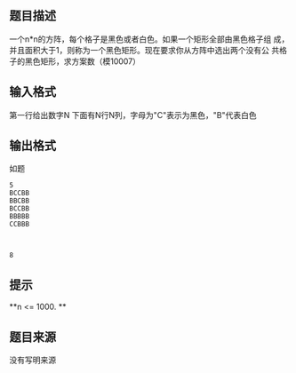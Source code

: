 


## 题目描述
一个n*n的方阵，每个格子是黑色或者白色。如果一个矩形全部由黑色格子组
成，并且面积大于1，则称为一个黑色矩形。现在要求你从方阵中选出两个没有公
共格子的黑色矩形，求方案数（模10007）
 
## 输入格式
第一行给出数字N
下面有N行N列，字母为"C"表示为黑色，"B"代表白色
## 输出格式
如题

```input1
5 
BCCBB 
BBCBB 
BCCBB 
BBBBB 
CCBBB 


```
```output1
 
8 
```

## 提示
**n <= 1000. ** 
## 题目来源
没有写明来源



